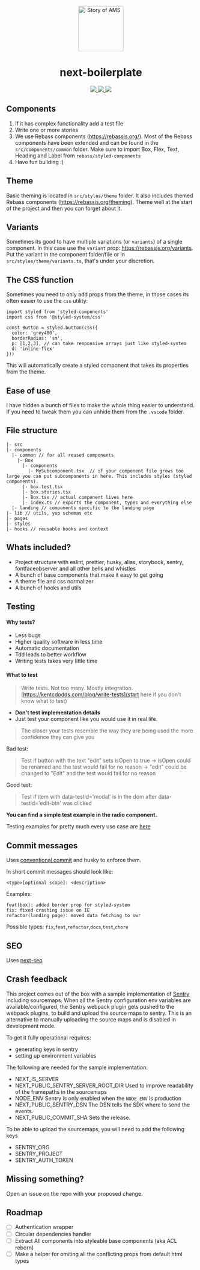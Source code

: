 <p align="center">
  <a href="https://storyofams.com/" target="_blank" align="center">
    <img src="https://storyofams.com/blog/story-of-ams-logo-small@3x.png" alt="Story of AMS" width="120">
  </a>
  <h1 align="center">next-boilerplate</h1>
</p>

<p align="center">
  <a href="https://GitHub.com/storyofams/next-boilerplate/releases/">
    <img src="https://img.shields.io/github/release/storyofams/next-boilerplate.svg" />
  </a>
  <a href="https://githubbox.com/storyofams/next-boilerplate">
    <img src="https://img.shields.io/badge/Open%20in-CodeSandbox-blue?style=flat-square&logo=codesandbox" />
  </a>
  <a href="https://github.com/storyofams/next-boilerplate/stargazers/">
    <img src="https://img.shields.io/github/stars/storyofams/next-boilerplate.svg?style=social&label=Star&maxAge=2592000" />
  </a>
</p>

## Components

1. If it has complex functionality add a test file
2. Write one or more stories
3. We use Rebass components (<https://rebassjs.org/>). Most of the Rebass components have been extended and can be found in the `src/components/common` folder. Make sure to import Box, Flex, Text, Heading and Label from `rebass/styled-components`
4. Have fun building :)

## Theme

Basic theming is located in `src/styles/theme` folder. It also includes themed Rebass components (<https://rebassjs.org/theming>). Theme well at the start of the project and then you can forget about it.

## Variants

Sometimes its good to have multiple variations (or `variants`) of a single component. In this case use the `variant` prop: <https://rebassjs.org/variants>. Put the variant in the component folder/file or in `src/styles/theme/variants.ts`, that's under your discretion.

## The CSS function

Sometimes you need to only add props from the theme, in those cases its often easier to use the `css` utility:

```
import styled from 'styled-components'
import css from '@styled-system/css'

const Button = styled.button(css({
  color: 'grey400',
  borderRadius: 'sm',
  p: [1,2,3], // can take responsive arrays just like styled-system
  d: 'inline-flex'
}))
```

This will automatically create a styled component that takes its properties from the theme.

## Ease of use

I have hidden a bunch of files to make the whole thing easier to understand. If you need to tweak them you can unhide them from the `.vscode` folder.

## File structure

```
|- src
|- components
  |- common // for all reused components
    |- Box
      |- components
        |- MySubcomponent.tsx  // if your component file grows too large you can put subcomponents in here. This includes styles (styled components).
      |- box.test.tsx
      |- box.stories.tsx
      |- Box.tsx // actual component lives here
      |- index.ts // exports the component, types and everything else
  |- landing // components specific to the landing page
|- lib // utils, yup schemas etc
|- pages
|- styles
|- hooks // reusable hooks and context
```

## Whats included?

- Project structure with eslint, prettier, husky, alias, storybook, sentry, fontfaceobserver and all other bells and whistles
- A bunch of base components that make it easy to get going
- A theme file and css normalizer
- A bunch of hooks and utils

## Testing

#### Why tests?

- Less bugs
- Higher quality software in less time
- Automatic documentation
- Tdd leads to better workflow
- Writing tests takes very little time

#### What to test

> Write tests. Not too many. Mostly integration.
> [https://kentcdodds.com/blog/write-tests](start here if you don't know what to test)

- **Don't test implementation details**
- Just test your component like you would use it in real life.

> The closer your tests resemble the way they are being used the more confidence they can give you

Bad test:

> Test if button with the text "edit" sets isOpen to true
> -> isOpen could be renamed and the test would fail for no reason
> -> "edit" could be changed to "Edit" and the test would fail for no reason

Good test:

> Test if item with data-testid='modal' is in the dom after data-testid='edit-btn' was clicked

**You can find a simple test example in the radio component.**

Testing examples for pretty much every use case are [here](https://github.com/kentcdodds/react-testing-library-course)

## Commit messages

Uses [conventional commit](https://www.conventionalcommits.org/en/v1.0.0/) and husky to enforce them.

In short commit messages should look like:

```
<type>[optional scope]: <description>
```

Examples:

```
feat(box): added border prop for styled-system
fix: fixed crashing issue on IE
refactor(landing page): moved data fetching to swr
```

Possible types: `fix`,`feat`,`refactor`,`docs`,`test`,`chore`

## SEO

Uses [next-seo](https://github.com/garmeeh/next-seo)

## Crash feedback

This project comes out of the box with a sample implementation of [Sentry](https://sentry.io/welcome/) including sourcemaps. When all the Sentry configuration env variables are available/configured,
the Sentry webpack plugin gets pushed to the webpack plugins, to build and upload the source maps to sentry.
This is an alternative to manually uploading the source maps and is disabled in development mode.

To get it fully operational requires:

- generating keys in sentry
- setting up environment variables

The following are needed for the sample implementation:

- NEXT_IS_SERVER
- NEXT_PUBLIC_SENTRY_SERVER_ROOT_DIR
  Used to improve readability of the framepaths in the sourcemaps
- NODE_ENV
  Sentry is only enabled when the `NODE_ENV` is production
- NEXT_PUBLIC_SENTRY_DSN
  The DSN tells the SDK where to send the events.
- NEXT_PUBLIC_COMMIT_SHA
  Sets the release.

To be able to upload the sourcemaps, you will need to add the following keys

- SENTRY_ORG
- SENTRY_PROJECT
- SENTRY_AUTH_TOKEN

## Missing something?

Open an issue on the repo with your proposed change.

## Roadmap

- [ ] Authentication wrapper
- [ ] Circular dependencies handler
- [ ] Extract All components into styleable base components (aka ACL reborn)
- [ ] Make a helper for omiting all the conflicting props from default html types
